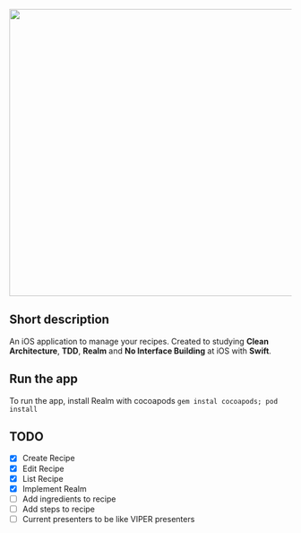 <p align="center">
  <img width="512" src="https://raw.githubusercontent.com/ronanrodrigo/Recipes/master/Resources/LogoBorderRadiusText.gif"/>
</p>

## Short description
An iOS application to manage your recipes. Created to studying **Clean Architecture**, **TDD**, **Realm** and **No Interface Building** at iOS with **Swift**.

## Run the app
To run the app, install Realm with cocoapods `gem instal cocoapods; pod install`

## TODO
- [x] Create Recipe
- [x] Edit Recipe
- [x] List Recipe
- [x] Implement Realm
- [ ] Add ingredients to recipe
- [ ] Add steps to recipe
- [ ] Current presenters to be like VIPER presenters
